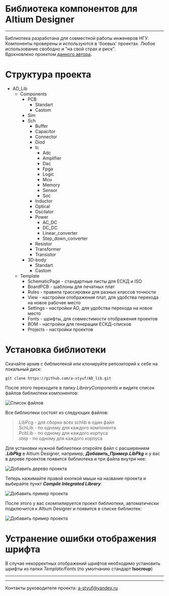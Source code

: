 ﻿# Библиотека компонентов для Altium Designer
_______
Библиотека разработана для совместной работы инженеров НГУ. Компоненты проверены и используются в 'боевых' проектах.
Любое использование свободно и "на свой страх и риск".  
Вдохновлено проектом [данного автора](https://github.com/gardarica/altium-library.git).  

# Структура проекта
* AD_Lib 
	* Components
		* PCB
			* Standart
			* Castom
		* Sim
		* Sch
			* Buffer
			* Capacitor
			* Connector
			* Diod
			* Ic
				* Adc
				* Amplifier
				* Dac
				* Fpga
				* Logic
				* Mcu
				* Memory
				* Sensor
				* Soc
			* Inductor
			* Optical
			* Oscilator
			* Power
				* AC_DC
				* DC_DC
				* Linear_converter
				* Step_down_converter
			* Resistor
			* Transformer
			* Transistor
		* 3D-body
			* Standart
			* Castom
	* Template
		* SchematicPage - стандартные листы для ЕСКД и ISO
		* BoardPCB - шаблоны для печатных плат
		* Rules - правила трассировки для разных классов точности
		* View - настройки отображения плат, для удобства перехода на новое рабочее место
		* Settings - настройки AD, для удобства перехода на новое место
		* Fonts - шрифты, для совместимости отображения проектов
		* BOM - настройки для генерации ЕСКД-списков
		* Projects - настройки проектов

# Установка библиотеки

Скачайте архив с библиотекой или клонируйте репозиторий к себе на локальный диск:
```
git clone https://github.com/a-styuf/AD_lib.git
```
После этого переходите в папку *LibraryComponents* и видите список файлов библиотеки компонентов:

![Список файлов]()

Все библиотеки состоят из следующих файлов: 
> .LibPcg - для сборки всех schlib в один файл    
> .SchLib - по одному для каждого компонента  
> .PcbLib - по одному для каждого корпуса  
> .step - по одному для каждого корпуса  


Для установки нужной библиотеки откройте файл с расширением ***.LibPkg*** в Altium Designer, например, ***Добавить_Пример.LibPkg*** и у вас в дереве проектов появится библиотека и три файла внутри нее:

![Добавить дерево проекта]()

Теперь нажимайте правой кнопкой мыши на название проекта и выбирайте пункт ***Compile Integrated Library***:

![Добавить пример проекта]()

После этого у вас скомпилируется проект библиотеки, автоматически подключится к Altium Designer и появится в списке библиотек:

![Добавить пример проекта]()

# Устранение ошибки отображения шрифта

В случае некорректных отображений шрифтов необходимо установить шрифты из папки *Template/Fonts* (по умолчанию стандарт **Isocreup**)

------
------
Контакты руководителя проекта: [a-styuf@yandex.ru](a-styuf@yandex.ru)  

